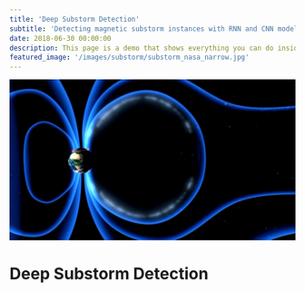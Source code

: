 ```yaml
---
title: 'Deep Substorm Detection'
subtitle: 'Detecting magnetic substorm instances with RNN and CNN models'
date: 2018-06-30 00:00:00
description: This page is a demo that shows everything you can do inside portfolio and blog posts.
featured_image: '/images/substorm/substorm_nasa_narrow.jpg'
---
```


![](/images/substorm/substorm_nasa2.jpg)

# Deep Substorm Detection
